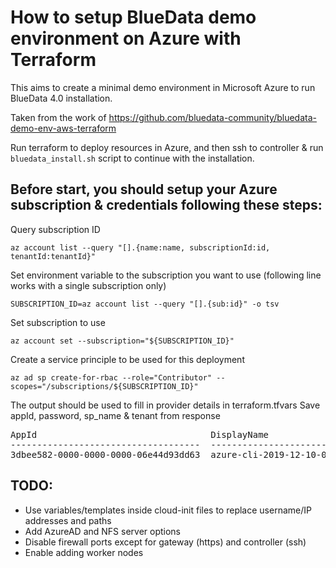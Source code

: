 # How to setup BlueData demo environment on Azure with Terraform

This aims to create a minimal demo environment in Microsoft Azure to run BlueData 4.0 installation.

Taken from the work of https://github.com/bluedata-community/bluedata-demo-env-aws-terraform

Run terraform to deploy resources in Azure, and then ssh to controller & run `bluedata_install.sh` script to continue with the installation.


## Before start, you should setup your Azure subscription & credentials following these steps:

Query subscription ID

`az account list --query "[].{name:name, subscriptionId:id, tenantId:tenantId}"`

Set environment variable to the subscription you want to use (following line works with a single subscription only)

`SUBSCRIPTION_ID=az account list --query "[].{sub:id}" -o tsv`

Set subscription to use

`az account set --subscription="${SUBSCRIPTION_ID}"`

Create a service principle to be used for this deployment

`az ad sp create-for-rbac --role="Contributor" --scopes="/subscriptions/${SUBSCRIPTION_ID}"`

The output should be used to fill in provider details in terraform.tfvars
Save appId, password, sp_name & tenant from response


<pre>
AppId                                 DisplayName                    Name                                  Password                              Tenant
------------------------------------  -----------------------------  ------------------------------------  ------------------------------------  ------------------------------------
3dbee582-0000-0000-0000-06e44d93dd63  azure-cli-2019-12-10-07-12-40  http://azure-cli-2019-12-10-07-12-40  bf3f0384-0000-0000-0000-6c39aecaaa21  105b2061-0000-0000-0000-24d304d195dc
</pre>

## TODO:

- Use variables/templates inside cloud-init files to replace username/IP addresses and paths
- Add AzureAD and NFS server options
- Disable firewall ports except for gateway (https) and controller (ssh)
- Enable adding worker nodes
